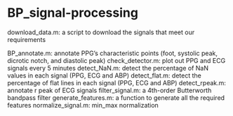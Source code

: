 # BP_signal-processing
download_data.m: a script to download the signals that meet our requirements

BP_annotate.m: annotate PPG’s characteristic points (foot, systolic peak, dicrotic notch, and diastolic peak)
check_detector.m: plot out PPG and ECG signals every 5 minutes
detect_NaN.m: detect the percentage of NaN values in each signal (PPG, ECG and ABP)
detect_flat.m: detect the percentage of flat lines in each signal (PPG, ECG and ABP)
detect_rpeak.m: annotate r peak of ECG signals
filter_signal.m: a 4th-order Butterworth bandpass filter
generate_features.m: a function to generate all the required features
normalize_signal.m: min_max normalization

